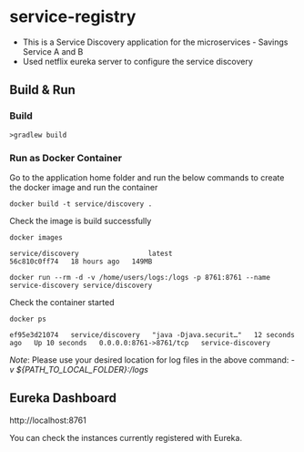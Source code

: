 # service-registry

* This is a Service Discovery application for the microservices - Savings Service A and B
* Used netflix eureka server to configure the service discovery

## Build & Run

### Build

```
>gradlew build
```

### Run as Docker Container

Go to the application home folder and run the below commands to create the docker image and run the container
```
docker build -t service/discovery .
```
Check the image is build successfully
```
docker images

service/discovery                 latest                                     56c810c0ff74   18 hours ago   149MB
```
```
docker run --rm -d -v /home/users/logs:/logs -p 8761:8761 --name service-discovery service/discovery
```
Check the container started
```
docker ps

ef95e3d21074   service/discovery   "java -Djava.securit…"   12 seconds ago   Up 10 seconds   0.0.0.0:8761->8761/tcp   service-discovery
```
_Note_: Please use your desired location for log files in the above command: _-v ${PATH_TO_LOCAL_FOLDER}:/logs_

## Eureka Dashboard

http://localhost:8761

You can check the instances currently registered with Eureka.